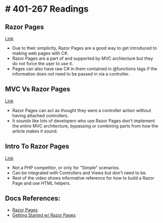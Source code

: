 # # 401-267 Readings

## Razor Pages
[Link](https://gunnarpeipman.com/aspnet-core-razor-pages/)

- Due to their simplicity, Razor Pages are a good way to get introduced to making web pages with C#.
- Razor Pages are a part of and supported by MVC archiecture but they do not force the user to use it.
- Pages can also have raw C# in them contained in @functions tags if the information does not need to be passed in via a controller.


## MVC Vs Razor Pages
[Link](https://jonhilton.net/razor-pages-or-mvc-a-quick-comparison/)

- Razor Pages can act as thought they were a controller action without having attached controllers.
- It sounds like lots of developers who use Razor Pages don't implement the entire MVC architecture, bypassing or combining parts from how the article makes it sound.


## Intro To Razor Pages
[Link](https://www.youtube.com/watch?v=yyBijyCI5Sk)

- Not a PHP competitor, or only for "Simple" scenarios. 
- Can be integrated with Controllers and Views but don't need to be.
- Rest of the video shows informative reference for how to build a Razor Page and use HTML helpers.

## Docs References:
- [Razor Pages](https://docs.microsoft.com/en-us/aspnet/core/razor-pages/?view=aspnetcore-2.2&tabs=visual-studio)
- [Getting Started w/ Razor Pages](https://docs.microsoft.com/en-us/aspnet/core/tutorials/razor-pages/razor-pages-start?view=aspnetcore-2.1&tabs=visual-studio)